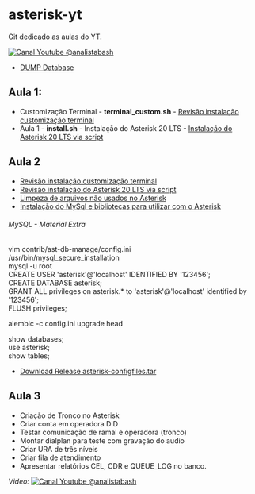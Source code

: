 # asterisk-yt
Git dedicado as aulas do YT.

[![Canal Youtube @analistabash](https://www.bashtech.com.br/youtube_button_icon_151827_96x.png)](https://www.youtube.com/@analistabash)


- [DUMP Database](sql/dump-mysql.sql)


## Aula 1:
- Customização Terminal - **terminal_custom.sh** - [Revisão instalação customização terminal](terminal_custom.sh)
- Aula 1 - **install.sh** - Instalação do Asterisk 20 LTS - [Instalação do Asterisk 20 LTS via script](install.sh)
## Aula 2 
- [Revisão instalação customização terminal](terminal_custom.sh)
- [Revisão instalação do Asterisk 20 LTS via script](install.sh)
- [Limpeza de arquivos não usados no Asterisk](cleanfiles-asterisk.sh)
- [Instalação do MySql e bibliotecas para utilizar com o Asterisk](setup-mysqlasterisk.sh)
###### MySQL - Material Extra
vim contrib/ast-db-manage/config.ini<br /> 
/usr/bin/mysql_secure_installation<br /> 
mysql -u root <br /> 
CREATE USER 'asterisk'@'localhost' IDENTIFIED BY '123456';<br /> 
CREATE DATABASE asterisk;<br /> 
GRANT ALL privileges on asterisk.* to 'asterisk'@'localhost' identified by '123456';<br /> 
FLUSH privileges;<br /> 

alembic -c config.ini upgrade head

show databases;<br /> 
use asterisk;<br /> 
show tables;<br /> 

- [Download Release asterisk-configfiles.tar](https://github.com/julianol1berato/asterisk-yt/releases/tag/filesconfig)
## Aula 3
- Criação de Tronco no Asterisk
- Criar conta em operadora DID
- Testar comunicação de ramal e operadora (tronco)
- Montar dialplan para teste com gravação do audio
- Criar URA de três níveis
- Criar fila de atendimento
- Apresentar relatórios CEL, CDR e QUEUE_LOG no banco.

*Video:* [![Canal Youtube @analistabash](https://www.bashtech.com.br/youtube_button_icon_151827_96x.png)](https://www.youtube.com/watch?v=2otkd-7HGk0&list=PLk0v4L7lcjDfcKUxIDybvuKTgDuaR31Kn)

